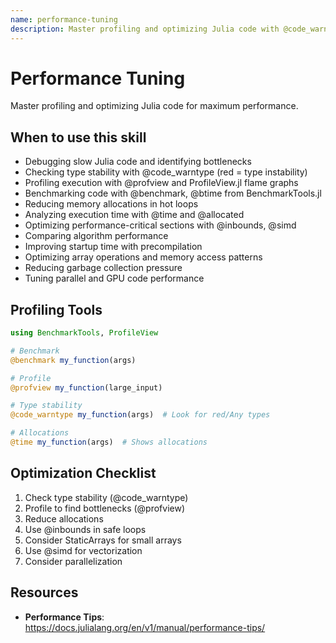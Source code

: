 ```yaml
---
name: performance-tuning
description: Master profiling and optimizing Julia code with @code_warntype, @profview, BenchmarkTools.jl, and allocation reduction techniques for maximum performance. Use when debugging slow Julia code, checking type stability with @code_warntype (looking for red/Any types), profiling with @profview and ProfileView.jl, benchmarking with @benchmark and @btime, reducing memory allocations, identifying performance bottlenecks in hot loops, optimizing @inbounds and @simd usage, analyzing with @time and @allocated, comparing algorithm performance, or improving execution speed. Foundation for /julia-optimize command analysis and essential for high-performance computing applications.
---
```


# Performance Tuning

Master profiling and optimizing Julia code for maximum performance.

## When to use this skill

- Debugging slow Julia code and identifying bottlenecks
- Checking type stability with @code_warntype (red = type instability)
- Profiling execution with @profview and ProfileView.jl flame graphs
- Benchmarking code with @benchmark, @btime from BenchmarkTools.jl
- Reducing memory allocations in hot loops
- Analyzing execution time with @time and @allocated
- Optimizing performance-critical sections with @inbounds, @simd
- Comparing algorithm performance
- Improving startup time with precompilation
- Optimizing array operations and memory access patterns
- Reducing garbage collection pressure
- Tuning parallel and GPU code performance

## Profiling Tools

```julia
using BenchmarkTools, ProfileView

# Benchmark
@benchmark my_function(args)

# Profile
@profview my_function(large_input)

# Type stability
@code_warntype my_function(args)  # Look for red/Any types

# Allocations
@time my_function(args)  # Shows allocations
```

## Optimization Checklist

1. Check type stability (@code_warntype)
2. Profile to find bottlenecks (@profview)
3. Reduce allocations
4. Use @inbounds in safe loops
5. Consider StaticArrays for small arrays
6. Use @simd for vectorization
7. Consider parallelization

## Resources
- **Performance Tips**: https://docs.julialang.org/en/v1/manual/performance-tips/
